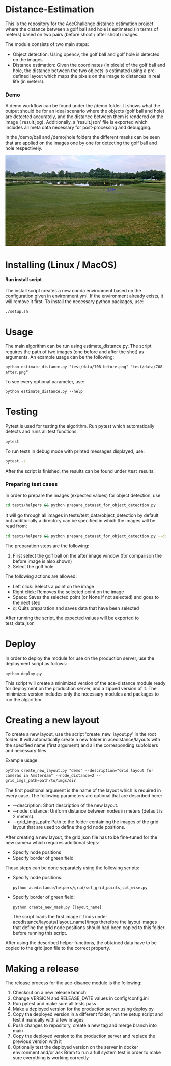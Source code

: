 # Distance-Estimation

This is the repository for the AceChallenge distance estimation project where the distance between a golf ball and hole
is estimated (in terms of meters) based on two pairs (before shoot / after shoot) images.

The module consists of two main steps:

- Object detection: Using opencv, the golf ball and golf hole is detected on the images
- Distance estimation: Given the coordinates (in pixels) of the golf ball and hole, the distance between the two objects
  is estimated using a pre-defined layout which maps the pixels on the image to distances in real life (in meters).

### Demo

A demo workflow can be found under the /demo folder. It shows what the output should be for an ideal scenario where the
objects (golf ball and hole) are detected accurately, and the distance between them is rendered on the image (
result.jpg). Additionally, a 'result.json' file is exported which includes all meta data necessary for post-processing
and debugging.

In the /demo/ball and /demo/hole folders the different masks can be seen that are applied on the images one by one for
detecting the golf ball and hole respectively.

![Demo image](demo/result.jpg?raw=true "Demo image")

# Installing (Linux / MacOS)

#### Run install script

The install script creates a new conda environment based on the configuration given in environment.yml. If the
environment already exists, it will remove it first. To install the necessary python packages, use:

```bash
./setup.sh
```

# Usage

The main algorithm can be run using estimate_distance.py. The script requires the path of two images (one before and
after the shot) as arguments. An example usage can be the following:

```
python estimate_distance.py "test/data/708-before.png" "test/data/708-after.png"
```

To see every optional parameter, use:

```
python estimate_distance.py --help
```

# Testing

Pytest is used for testing the algorithm. Run pytest which automatically detects and runs all test functions:

```bash
pytest
```

To run tests in debug mode with printed messages displayed, use:

```bash
pytest -s
```

After the script is finished, the results can be found under /test_results.

### Preparing test cases

In order to prepare the images (expected values) for object detection, use

```bash
cd tests/helpers && python prepare_dataset_for_object_detection.py
```

It will go through all images in tests/test_data/object_detection by default but additionally a directory can be
specified in which the images will be read from:

```bash
cd tests/helpers && python prepare_dataset_for_object_detection.py --directory [DIRECTORY PATH]
```

The preparation steps are the following:

1. First select the golf ball on the after image window (for comparison the before image is also shown)
2. Select the golf hole

The following actions are allowed:

- Left click: Selects a point on the image
- Right click: Removes the selected point on the image
- Space: Saves the selected point (or None if not selected) and goes to the next step
- q: Quits preparation and saves data that have been selected

After running the script, the expected values will be exported to test_data.json

# Deploy

In order to deploy the module for use on the production server, use the deployment script as follows:

```
python deploy.py
```

This script will create a minimized version of the ace-distance module ready for deployment on the production server,
and a zipped version of it. The minimized version includes only the necessary modules and packages to run the algorithm.

# Creating a new layout

To create a new layout, use the script 'create_new_layout.py' in the root folder. It will automatically create a new
folder in acedistance/layouts with the specified name (first argument) and all the corresponding subfolders and
necessary files.

Example usage:

```
python create_new_layout.py "demo" --description="Grid layout for cameras in Amsterdam" --node_distance=2 --grid_imgs_path=path/to/imgs/dir
```

The first positional argument is the name of the layout which is required in every case. The following parameters are
optional that are described here:

- --description: Short description of the new layout.
- --node_distance: Uniform distance between nodes in meters (default is 2 meters).
- --grid_imgs_path: Path to the folder containing the images of the grid layout that are used to define the grid node
  positions.

After creating a new layout, the grid.json file has to be fine-tuned for the new camera which requires additional steps:

- Specify node positions
- Specify border of green field

These steps can be done separately using the following scripts:

- Specify node positions:
  ```
  python acedistance/helpers/grid/set_grid_points_col_wise.py
  ```

- Specify border of green field:
  ```
  python create_new_mask.py [layout_name]
  ```
  The script loads the first image it finds under acedistance/layouts/[layout_name]/imgs therefore the layout images
  that define the grid node positions should had been copied to this folder before running this script.

After using the described helper functions, the obtained data have to be copied to the grid.json file to the correct
property.

# Making a release

The release process for the ace-disance module is the following:

1. Checkout on a new release branch
2. Change VERSION and RELEASE_DATE values in config/config.ini
3. Run pytest and make sure all tests pass
4. Make a deployed version for the production server using deploy.py
5. Copy the deployed version in a different folder, run the setup script and test it manually with a few images
6. Push changes to repository, create a new tag and merge branch into main
7. Copy the deployed version to the production server and replace the previous version with it
8. Optionally test the deployed version on the server in docker environment and/or ask Bram to run a full system test in
   order to make sure everything is working correctly